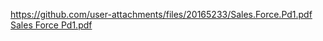 https://github.com/user-attachments/files/20165233/Sales.Force.Pd1.pdf
[Sales Force Pd1.pdf](https://github.com/user-attachments/files/20165250/Sales.Force.Pd1.pdf)
